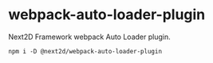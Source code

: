 # webpack-auto-loader-plugin
Next2D Framework webpack Auto Loader plugin.

```linux
npm i -D @next2d/webpack-auto-loader-plugin
```
